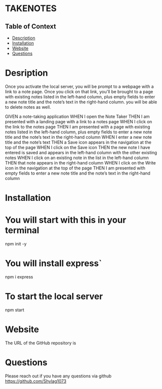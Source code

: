 # TAKENOTES 



## Table of Context 

* [Description](#description)
* [Installation](#installation)
* [Website](#website)
* [Questions](#questions)


# Desription 
Once you activate the local server, you will be prompt to a webpage with a link to a note page. Once you click on that link, you'll be brought to a page with existing notes listed in the left-hand column, plus empty fields to enter a new note title and the note’s text in the right-hand column. you will be able to delete notes as well. 


GIVEN a note-taking application
WHEN I open the Note Taker
THEN I am presented with a landing page with a link to a notes page
WHEN I click on the link to the notes page
THEN I am presented with a page with existing notes listed in the left-hand column, plus empty fields to enter a new note title and the note’s text in the right-hand column
WHEN I enter a new note title and the note’s text
THEN a Save icon appears in the navigation at the top of the page
WHEN I click on the Save icon
THEN the new note I have entered is saved and appears in the left-hand column with the other existing notes
WHEN I click on an existing note in the list in the left-hand column
THEN that note appears in the right-hand column
WHEN I click on the Write icon in the navigation at the top of the page
THEN I am presented with empty fields to enter a new note title and the note’s text in the right-hand column

# Installation 

# You will start with this in your terminal
npm init -y
# You will install express`
npm i express
# To start the local server 
npm start 


# Website 

The URL of the GitHub repository is


# Questions 

Please reach out if you have any questions via github https://github.com/Shylag1073

